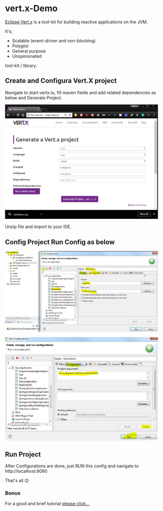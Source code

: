 # vert.x-Demo

[Eclipse Vert.x](http://vertx.io/) is a tool-kit for building reactive applications on the JVM.

It's;

* Scalable (event-driven and non-blocking)
* Polyglot
* General purpose
* Unopinionated

tool-kit / library.


## Create and Configura Vert.X project

Navigate to start.vertx.io, fill maven fields and add related dependencies as below and Generate Project.

![Vert.x starter](https://github.com/dagistankaradeniz/images/blob/master/vertsstarter.JPG)

Unzip file and import to your IDE.


## Config Project Run Config as below

![Vert.x conf 1](https://github.com/dagistankaradeniz/images/blob/master/vertxrunconfig1.JPG)

![Vert.x conf 2](https://github.com/dagistankaradeniz/images/blob/master/vertxrunconfig2.JPG)


## Run Project

After Configurations are done, just RUN this config and navigate to http://localhost:8080


That's all :wink:


### Bonus

For a good and brief tutorial [please click...](http://tutorials.jenkov.com/vert.x/index.html)
